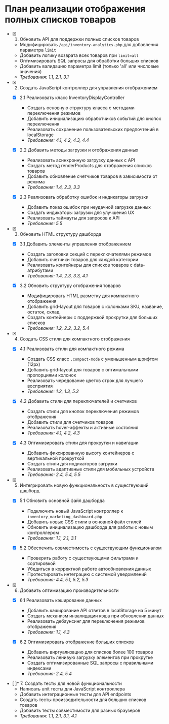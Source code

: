 # План реализации отображения полных списков товаров

- [x] 1. Обновить API для поддержки полных списков товаров

  - Модифицировать `/api/inventory-analytics.php` для добавления параметра `limit`
  - Добавить логику возврата всех товаров при `limit=all`
  - Оптимизировать SQL запросы для обработки больших списков
  - Добавить валидацию параметра limit (только 'all' или числовые значения)
  - _Требования: 1.1, 2.1, 3.1_

- [x] 2. Создать JavaScript контроллер для управления отображением

  - [x] 2.1 Реализовать класс InventoryDisplayController

    - Создать основную структуру класса с методами переключения режимов
    - Добавить инициализацию обработчиков событий для кнопок переключения
    - Реализовать сохранение пользовательских предпочтений в localStorage
    - _Требования: 4.1, 4.2, 4.3, 4.4_

  - [x] 2.2 Добавить методы загрузки и отображения данных

    - Реализовать асинхронную загрузку данных с API
    - Создать метод renderProducts для отображения списков товаров
    - Добавить обновление счетчиков товаров в зависимости от режима
    - _Требования: 1.4, 2.3, 3.3_

  - [x] 2.3 Реализовать обработку ошибок и индикаторы загрузки
    - Добавить показ ошибок при неудачной загрузке данных
    - Создать индикаторы загрузки для улучшения UX
    - Реализовать таймауты для запросов к API
    - _Требования: 5.5_

- [x] 3. Обновить HTML структуру дашборда

  - [x] 3.1 Добавить элементы управления отображением

    - Создать заголовки секций с переключателями режимов
    - Добавить счетчики товаров для каждой категории
    - Реализовать контейнеры для списков товаров с data-атрибутами
    - _Требования: 1.4, 2.3, 3.3, 4.1_

  - [x] 3.2 Обновить структуру отображения товаров
    - Модифицировать HTML разметку для компактного отображения
    - Добавить grid-layout для товаров с колонками SKU, название, остаток, склад
    - Создать контейнеры с поддержкой прокрутки для больших списков
    - _Требования: 1.2, 2.2, 3.2, 5.4_

- [x] 4. Создать CSS стили для компактного отображения

  - [x] 4.1 Реализовать стили для компактного режима

    - Создать CSS класс `.compact-mode` с уменьшенным шрифтом (12px)
    - Добавить grid-layout для товаров с оптимальными пропорциями колонок
    - Реализовать чередование цветов строк для лучшего восприятия
    - _Требования: 1.2, 1.3, 5.2_

  - [x] 4.2 Добавить стили для переключателей и счетчиков

    - Создать стили для кнопок переключения режимов отображения
    - Добавить стили для счетчиков товаров
    - Реализовать hover-эффекты и активные состояния
    - _Требования: 4.1, 4.2, 4.3_

  - [x] 4.3 Оптимизировать стили для прокрутки и навигации
    - Добавить фиксированную высоту контейнеров с вертикальной прокруткой
    - Создать стили для индикаторов загрузки
    - Реализовать адаптивные стили для мобильных устройств
    - _Требования: 2.4, 5.4, 5.5_

- [x] 5. Интегрировать новую функциональность в существующий дашборд

  - [x] 5.1 Обновить основной файл дашборда

    - Подключить новый JavaScript контроллер к `inventory_marketing_dashboard.php`
    - Добавить новые CSS стили в основной файл стилей
    - Обновить инициализацию дашборда для работы с новым контроллером
    - _Требования: 1.1, 2.1, 3.1_

  - [x] 5.2 Обеспечить совместимость с существующим функционалом
    - Проверить работу с существующими фильтрами и сортировкой
    - Убедиться в корректной работе автообновления данных
    - Протестировать интеграцию с системой уведомлений
    - _Требования: 4.4, 5.1, 5.2, 5.3_

- [x] 6. Добавить оптимизацию производительности

  - [x] 6.1 Реализовать кэширование данных

    - Добавить кэширование API ответов в localStorage на 5 минут
    - Создать механизм инвалидации кэша при обновлении данных
    - Реализовать дебаунсинг для переключения режимов отображения
    - _Требования: 1.1, 4.3_

  - [x] 6.2 Оптимизировать отображение больших списков
    - Добавить виртуализацию для списков более 100 товаров
    - Реализовать ленивую загрузку элементов при прокрутке
    - Создать оптимизированные SQL запросы с правильными индексами
    - _Требования: 2.4, 5.4_

- [ ]\* 7. Создать тесты для новой функциональности
  - Написать unit тесты для JavaScript контроллера
  - Добавить интеграционные тесты для API endpoints
  - Создать тесты производительности для больших списков товаров
  - Добавить тесты совместимости для разных браузеров
  - _Требования: 1.1, 2.1, 3.1, 4.1_
